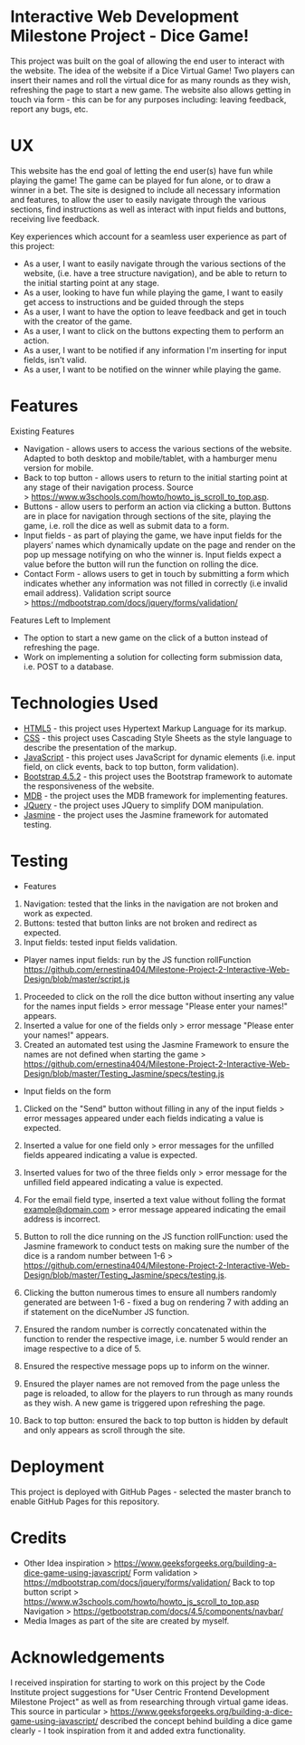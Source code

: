 # Interactive Web Development Milestone Project - Dice Game!

This project was built on the goal of allowing the end user to interact with the website. The idea of the website if a Dice Virtual Game! Two players can insert their names and roll the virtual dice for as many rounds as they wish, refreshing the page to start a new game. The website also allows getting in touch via form - this can be for any purposes including: leaving feedback, report any bugs, etc.

# UX

This website has the end goal of letting the end user(s) have fun while playing the game! The game can be played for fun alone, or to draw a winner in a bet. The site is designed to include all necessary information and features, to allow the user to easily navigate through the various sections, find instructions as well as interact with input fields and buttons, receiving live feedback.

Key experiences which account for a seamless user experience as part of this project:
* As a user, I want to easily navigate through the various sections of the website, (i.e. have a tree structure navigation), and be able to return to the initial starting point at any stage.
* As a user,  looking to have fun while playing the game, I want to easily get access to instructions and be guided through the steps
* As a user, I want to have the option to leave feedback and get in touch with the creator of the game.
* As a user, I want to click on the buttons expecting them to perform an action.
* As a user, I want to be notified if any information I'm inserting for input fields, isn't valid.
* As a user, I want to be notified on the winner while playing the game.

# Features

Existing Features
* Navigation - allows users to access the various sections of the website. Adapted to both desktop and mobile/tablet, with a hamburger menu version for mobile. 
* Back to top button - allows users to return to the initial starting point at any stage of their navigation process. Source > https://www.w3schools.com/howto/howto_js_scroll_to_top.asp.
* Buttons - allow users to perform an action via clicking a button. Buttons are in place for navigation through sections of the site, playing the game, i.e. roll the dice as well as submit data to a form. 
* Input fields - as part of playing the game, we have input fields for the players’ names which dynamically update on the page and render on the pop up message notifying on who the winner is. Input fields expect a value before the button will run the function on rolling the dice. 
* Contact Form - allows users to get in touch by submitting a form which indicates whether any information was not filled in correctly (i.e invalid email address). Validation script source > https://mdbootstrap.com/docs/jquery/forms/validation/

Features Left to Implement
* The option to start a new game on the click of a button instead of refreshing the page.
* Work on implementing a solution for collecting form submission data, i.e. POST to a database.

# Technologies Used
* [HTML5](https://developer.mozilla.org/en-US/docs/Web/Guide/HTML/HTML5) - this project uses Hypertext Markup Language for its markup.
* [CSS](https://developer.mozilla.org/en-US/docs/Web/CSS) - this project uses Cascading Style Sheets as the style language to describe the presentation of the markup.
* [JavaScript](https://developer.mozilla.org/en-US/docs/Glossary/JavaScript) - this project uses JavaScript for dynamic elements (i.e. input field, on click events, back to top button, form validation).
* [Bootstrap 4.5.2](https://getbootstrap.com) - this project uses the Bootstrap framework to automate the responsiveness of the website.
* [MDB](https://mdbootstrap.com) - the project uses the MDB framework for implementing features.
* [JQuery](https://jquery.com) - the project uses JQuery to simplify DOM manipulation.
* [Jasmine](https://jasmine.github.io/) - the project uses the Jasmine framework for automated testing.

# Testing

* Features
1. Navigation: tested that the links in the navigation are not broken and work as expected.
2. Buttons: tested that button links are not broken and redirect as expected.
3. Input fields: tested input fields validation.

  - Player names input fields: run by the JS function rollFunction https://github.com/ernestina404/Milestone-Project-2-Interactive-Web-Design/blob/master/script.js
  1. Proceeded to click on the roll the dice button without inserting any value for the names input fields > error message "Please enter your names!" appears.
  2. Inserted a value for one of the fields only > error message "Please enter your names!" appears.
  3. Created an automated test using the Jasmine Framework to ensure the names are not defined when starting the game > https://github.com/ernestina404/Milestone-Project-2-Interactive-Web-Design/blob/master/Testing_Jasmine/specs/testing.js
  
  - Input fields on the form
  1. Clicked on the "Send" button without filling in any of the input fields > error messages appeared under each fields indicating a value is expected.
  2. Inserted a value for one field only > error messages for the unfilled fields appeared indicating a value is expected.
  3. Inserted values for two of the three fields only > error message for the unfilled field appeared indicating a value is expected.
  4. For the email field type, inserted a text value without folling the format example@domain.com > error message appeared indicating the email address is incorrect.
  
4. Button to roll the dice running on the JS function rollFunction: used the Jasmine framework to conduct tests on making sure the number of the dice is a random number between 1-6 > https://github.com/ernestina404/Milestone-Project-2-Interactive-Web-Design/blob/master/Testing_Jasmine/specs/testing.js.
  1. Clicking the button numerous times to ensure all numbers randomly generated are between 1-6 - fixed a bug on rendering 7 with adding an if statement on the diceNumber JS function.
  2. Ensured the random number is correctly concatenated within the function to render the respective image, i.e. number 5 would render an image respective to a dice of 5. 
  3. Ensured the respective message pops up to inform on the winner. 
  4. Ensured the player names are not removed from the page unless the page is reloaded, to allow for the players to run through as many rounds as they wish. A new game is triggered upon refreshing the page.

5. Back to top button: ensured the back to top button is hidden by default and only appears as scroll through the site.


# Deployment
This project is deployed with GitHub Pages - selected the master branch to enable GitHub Pages for this repository.

# Credits
* Other
Idea inspiration > https://www.geeksforgeeks.org/building-a-dice-game-using-javascript/
Form validation > https://mdbootstrap.com/docs/jquery/forms/validation/
Back to top button script > https://www.w3schools.com/howto/howto_js_scroll_to_top.asp
Navigation > https://getbootstrap.com/docs/4.5/components/navbar/
* Media
Images as part of the site are created by myself.

# Acknowledgements
I received inspiration for starting to work on this project by the Code Institute project suggestions for "User Centric Frontend Development Milestone Project" as well as from researching through virtual game ideas. This source in particular > https://www.geeksforgeeks.org/building-a-dice-game-using-javascript/ described the concept behind building a dice game clearly - I took inspiration from it and added extra functionality. 
